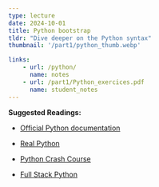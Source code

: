 ```yaml
---
type: lecture
date: 2024-10-01
title: Python bootstrap
tldr: "Dive deeper on the Python syntax"
thumbnail: '/part1/python_thumb.webp'

links: 
    - url: /python/
      name: notes
    - url: /part1/Python_exercices.pdf
      name: student_notes
---
```


**Suggested Readings:**
- [Official Python documentation](https://docs.python.org/3/)

- [Real Python](https://realpython.com/)

- [ Python Crash Course](https://www.youtube.com/playlist?list=PL-osiE80TeTt2d9bfVyTiXJA-UTHn6WwU)

- [Full Stack Python](https://www.fullstackpython.com/)
